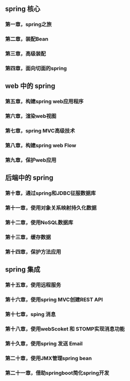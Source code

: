 
## spring 核心
### 第一章，spring之旅
### 第二章，装配Bean
### 第三章，高级装配
### 第四章，面向切面的spring

## web 中的 spring
### 第五章，构建spring web应用程序
### 第六章，渲染web视图
### 第七章，spring MVC高级技术
### 第八章，构建spring web Flow
### 第九章，保护web应用

## 后端中的 spring
### 第十章，通过spring和JDBC征服数据库
### 第十一章，使用对象关系映射持久化数据
### 第十二章，使用NoSQL数据库
### 第十三章，缓存数据
### 第十四章，保护方法应用

## spring 集成
### 第十五章，使用远程服务
### 第十六章，使用spring MVC创建REST API
### 第十七章，sping 消息
### 第十八章，使用webScoket 和 STOMP实现消息功能
### 第十久章，使用spring 发送 Email
### 第二十章，使用JMX管理spring bean
### 第二十一章，借助springboot简化spring开发
